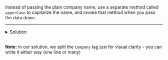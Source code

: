 
Instead of passing the plain company name, use a separate method called `upperCase` to capitalize the name, and invoke that method when you pass the data down.

  ---

<details>
  <summary>
     Solution
  </summary>

```JSX

const App = () => {
  const upperCase = name => name.toUpperCase()

  let companies = [
    { name: "Tesla", revenue: 140 },
    { name: "Microsoft", revenue: 300 },
    { name: "Google", revenue: 600 }]

  return (
    <div>
      {companies.map(c =>
        <Company
          name={upperCase(c.name)}
          revenue={c.revenue}
          upperCase={upperCase}
        />
      )}
    </div>
  )
}

export default App
```


</details>


<br/> 

**Note:** In our solution, we split the `Company` tag just for visual clarity - you can write it either way (one line or many)